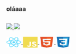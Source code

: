 ### oláaaa
<div style="display:inline_block">

##

<a href="https://github.com/TFellix19">
<img height="180em" src="https://github-readme-stats.vercel.app/api?username=TFellix19&show_icons-true&theme=dark&include_all_commits-true&count_private-true"/>
<img height="180em" src="https://github-readme-stats.vercel.app/api/top-langs/?username=TFellix19&layout=compact&langs_count-16&theme=dark"/>

</div>

<div style="display:inline_block"> <br>
<img align="center" alt="Tiago-React" height="30" width="40" src="https://raw.githubusercontent.com/devicons/devicon/master/icons/react/react-original.svg">
<img align="center" alt="Tiago-Js" height="30" width="40" src="https://raw.githubusercontent.com/devicons/devicon/master/icons/javascript/javascript-plain.svg">
<img align="center" alt="Tiago-HTML" height="30" width="40" src="https://raw.githubusercontent.com/devicons/devicon/master/icons/html5/html5-original.svg">
<img align="center" alt="Tiago-CSS" height="30" width="40" src="https://raw.githubusercontent.com/devicons/devicon/master/icons/css3/css3-original.svg">

</div>
